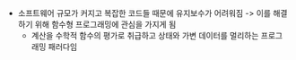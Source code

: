 - 소프트웨어 규모가 커지고 복잡한 코드들 때문에 유지보수가 어려워짐 -> 이를 해결하기 위해 함수형 프로그래밍에 관심을 가지게 됨
	- 계산을 수학적 함수의 평가로 취급하고 상태와 가변 데이터를 멀리하는 프로그래밍 패러다임
	